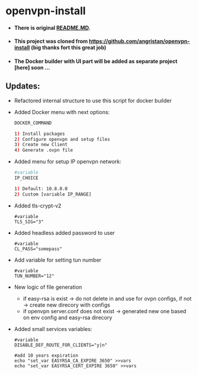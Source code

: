 # openvpn-install

- #### There is original [README.MD](https://github.com/angristan/openvpn-install/blob/master/README_ORIGINAL.md).
- #### This project was cloned from https://github.com/angristan/openvpn-install (big thanks fort this great job)
- #### The Docker builder with UI part will be added as separate project [here] soon ...

## Updates:
- Refactored internal structure to use this script for docker builder
- Added Docker menu with next options:
  ```bash
  DOCKER_COMMAND
  
  1) Install packages
  2) Configure openvpn and setup files
  3) Create new Client
  4) Generate .ovpn file
  ``` 
- Added menu for setup IP openvpn network:
  ```bash
  #variable
  IP_CHOICE
  
  1) Default: 10.8.0.0
  2) Custom [variable IP_RANGE]
  ```
- Added tls-crypt-v2
  ```
  #variable
  TLS_SIG="3"
  ```
- Added headless added password to user
  ```
  #variable
  CL_PASS="somepass"
  ```
- Add variable for setting tun number
  ```
  #variable
  TUN_NUMBER="12"
  ```
- New logic of file generation
  - if easy-rsa is exist -> do not delete in and use for ovpn configs, if not -> create new direcory with configs 
  - if openvpn server.conf does not exist -> generated new one based on env config and easy-rsa direcory

- Added small services variables:
  ```
  #variable
  DISABLE_DEF_ROUTE_FOR_CLIENTS="y|n"
  
  #add 10 years expiration
  echo "set_var EASYRSA_CA_EXPIRE 3650" >>vars
  echo "set_var EASYRSA_CERT_EXPIRE 3650" >>vars
  
  ```